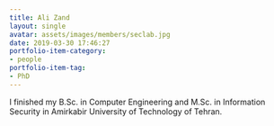 ```yaml
---
title: Ali Zand
layout: single
avatar: assets/images/members/seclab.jpg
date: 2019-03-30 17:46:27
portfolio-item-category:
- people
portfolio-item-tag:
- PhD
---
```

I finished my B.Sc. in Computer Engineering and M.Sc. in Information Security in Amirkabir University of Technology of Tehran.